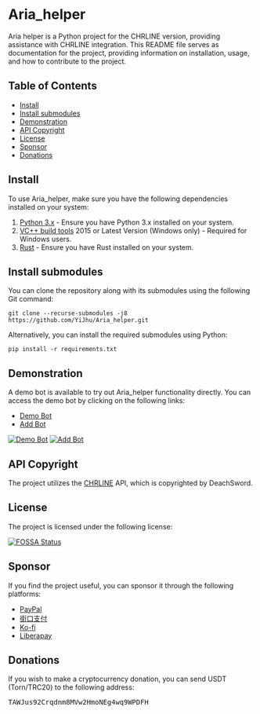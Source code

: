 <!DOCTYPE html>
<html>

<head>
  <title>Aria_helper</title>
</head>

<body>

  <h1>Aria_helper</h1>
  <p>Aria helper is a Python project for the CHRLINE version, providing assistance with CHRLINE integration. This README
    file serves as documentation for the project, providing information on installation, usage, and how to contribute to
    the project.</p>

  <h2>Table of Contents</h2>
  <ul>
    <li><a href="#install">Install</a></li>
    <li><a href="#install-submodules">Install submodules</a></li>
    <li><a href="#demonstration">Demonstration</a></li>
    <li><a href="#api-copyright">API Copyright</a></li>
    <li><a href="#license">License</a></li>
    <li><a href="#sponsor">Sponsor</a></li>
    <li><a href="#donations">Donations</a></li>
  </ul>

  <h2 id="install">Install</h2>
  <p>To use Aria_helper, make sure you have the following dependencies installed on your system:</p>
  <ol>
    <li><a href="https://python.org">Python 3.x</a> - Ensure you have Python 3.x installed on your system.</li>
    <li><a href="https://visualstudio.microsoft.com/downloads">VC++ build tools</a> 2015 or Latest Version (Windows only)
      - Required for Windows users.</li>
    <li><a href="https://rust-lang.org">Rust</a> - Ensure you have Rust installed on your system.</li>
  </ol>

  <h2 id="install-submodules">Install submodules</h2>
  <p>You can clone the repository along with its submodules using the following Git command:</p>
  <pre><code>git clone --recurse-submodules -j8 https://github.com/YiJhu/Aria_helper.git</code></pre>
  <p>Alternatively, you can install the required submodules using Python:</p>
  <pre><code>pip install -r requirements.txt</code></pre>

  <h2 id="demonstration">Demonstration</h2>
  <p>A demo bot is available to try out Aria_helper functionality directly. You can access the demo bot by clicking on
    the following links:</p>
  <ul>
    <li><a href="https://line.me/R/ti/p/g3c8dOwDFb">Demo Bot</a></li>
    <li><a href="https://line.me/R/ti/p/g3c8dOwDFb">Add Bot</a></li>
  </ul>
  <a href="https://line.me/R/ti/p/g3c8dOwDFb"><img
      src="https://github.com/YiJhu/Aria_helper/blob/main/docs/demon.png" alt="Demo Bot"></a>
  <a href="https://line.me/R/ti/p/g3c8dOwDFb"><img
      src="https://github.com/YiJhu/Aria_helper/blob/main/docs/add.png" alt="Add Bot"></a>

  <h2 id="api-copyright">API Copyright</h2>
  <p>The project utilizes the <a href="https://github.com/DeachSword/CHRLINE">CHRLINE</a> API, which is copyrighted by
    DeachSword.</p>

  <h2 id="license">License</h2>
  <p>The project is licensed under the following license:</p>
  <a href="https://app.fossa.com/projects/git%2Bgithub.com%2FYiJhu%2FAria_helper?ref=badge_large"><img
      src="https://app.fossa.com/api/projects/git%2Bgithub.com%2FYiJhu%2FAria_helper.svg?type=large"
      alt="FOSSA Status"></a>

  <h2 id="sponsor">Sponsor</h2>
  <p>If you find the project useful, you can sponsor it through the following platforms:</p>
  <ul>
    <li><a href="www.paypal.me/YiJhu486">PayPal</a></li>
    <li><a href="https://www.jkopay.com/transfer?j=Transfer:908589779">街口支付</a></li>
    <li><a href="https://ko-fi.com/Z8Z5D0PMY">Ko-fi</a></li>
    <li><a href="https://liberapay.com/LH/donate">Liberapay</a></li>
  </ul>

  <h2 id="donations">Donations</h2>
  <p>If you wish to make a cryptocurrency donation, you can send USDT (Torn/TRC20) to the following address:</p>
  <pre>TAWJus92Crqdnm8MVw2HmoNEg4wq9WPDFH</pre>

</body>

</html>
